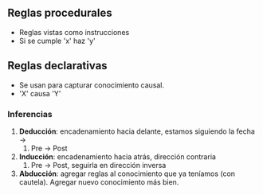 ## Reglas procedurales 

- Reglas vistas como instrucciones
- Si se cumple 'x' haz 'y'

## Reglas declarativas

- Se usan para capturar conocimiento causal. 
- 'X' causa 'Y'

### Inferencias

1. **Deducción**: encadenamiento hacia delante, estamos siguiendo la fecha ->
	1. Pre -> Post
2. **Inducción**: encadenamiento hacia atrás, dirección contraria
	1. Pre -> Post, seguirla en dirección inversa
3. **Abducción**: agregar reglas al conocimiento que ya teníamos (con cautela). Agregar nuevo conocimiento más bien. 